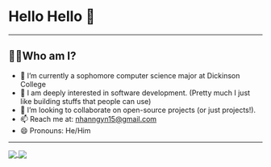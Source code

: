 # Hello Hello 👋

 <hr>
 
## 👨‍💻Who am I?

- 🔭 I’m currently a sophomore computer science major at Dickinson College
- 🌱 I am deeply interested in software development. (Pretty much I just like building stuffs that people can use)
- 👯 I’m looking to collaborate on open-source projects (or just projects!).
- 📫 Reach me at: nhanngyn15@gmail.com
- 😄 Pronouns: He/Him

<hr>

<a href="https://github.com/anuraghazra/github-readme-stats">
  <img align="center" src="https://github-readme-stats.vercel.app/api?username=nathang15&theme=rose_pine&show_icons=true&count_private=true&hide=stars" />
</a>
<a href="https://github.com/anuraghazra/convoychat">
  <img align="center" src="https://github-readme-stats.vercel.app/api/top-langs/?username=nathang15&theme=rose_pine&show_icons=true&count_private=true&layout=compact" />
</a>
